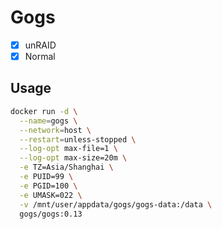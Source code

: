 # Gogs

- [x] unRAID
- [x] Normal

## Usage

```sh
docker run -d \
  --name=gogs \
  --network=host \
  --restart=unless-stopped \
  --log-opt max-file=1 \
  --log-opt max-size=20m \
  -e TZ=Asia/Shanghai \
  -e PUID=99 \
  -e PGID=100 \
  -e UMASK=022 \
  -v /mnt/user/appdata/gogs/gogs-data:/data \
  gogs/gogs:0.13
```
